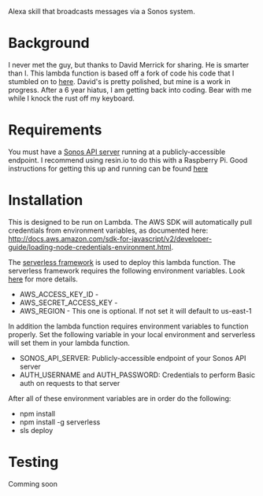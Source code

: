 Alexa skill that broadcasts messages via a Sonos system.
  
# Background
  I never met the guy, but thanks to David Merrick for sharing.  He is smarter than I.  This lambda function is based off a fork of code his code that I stumbled on to [here](https://www.david-merrick.com/2017/05/17/alexa-sonos-intercom/).  David's is pretty polished, but mine is a work in progress.  After a 6 year hiatus, I am getting back into coding.  Bear with me while I knock the rust off my keyboard.

# Requirements

You must have a [Sonos API server](https://github.com/davidmerrick/rpi-node-sonos-http-api) running at a publicly-accessible endpoint.
I recommend using resin.io to do this with a Raspberry Pi.  Good instructions for getting this up and running can be found [here](https://www.david-merrick.com/2017/05/16/setting-up-node-sonos-api/)

# Installation

This is designed to be run on Lambda.
The AWS SDK will automatically pull credentials from environment variables, as documented
here: http://docs.aws.amazon.com/sdk-for-javascript/v2/developer-guide/loading-node-credentials-environment.html.

The [serverless framework](https://serverless.com/) is used to deploy this lambda function.  The serverless framework requires the following environment variables.  Look [here](https://serverless.com/framework/docs/providers/aws/guide/credentials/ "Serverless AWS credentials documentation") for more details.

* AWS_ACCESS_KEY_ID -
* AWS_SECRET_ACCESS_KEY -
* AWS_REGION - This one is optional.  If not set it will default to us-east-1

In addition the lambda function requires environment variables to function properly.  Set the following variable in your local environment and serverless will set them in your lambda function.

* SONOS_API_SERVER: Publicly-accessible endpoint of your Sonos API server
* AUTH_USERNAME and AUTH_PASSWORD: Credentials to perform Basic auth on requests to that server

After all of these environment variables are in order do the following:
* npm install
* npm install -g serverless
* sls deploy

# Testing
Comming soon
